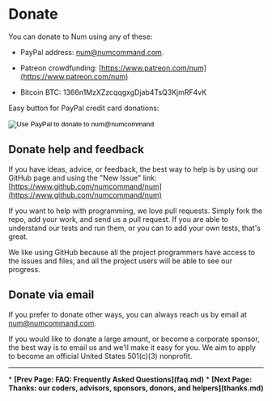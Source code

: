 # Donate

You can donate to Num using any of these:

   * PayPal address: num@numcommand.com.

   * Patreon crowdfunding: [https://www.patreon.com/num](https://www.patreon.com/num)

   * Bitcoin BTC: 1366n1MzXZzcqqgxgDjab4TsQ3KjmRF4vK

Easy button for PayPal credit card donations:

<form action="https://www.paypal.com/cgi-bin/webscr" method="post" target="_top">
<input type="hidden" name="cmd" value="_s-xclick">
<input type="hidden" name="hosted_button_id" value="Z3L79CFVG5U8S">
<input type="image" src="https://www.paypalobjects.com/en_US/i/btn/btn_donate_SM.gif" border="0" name="submit" alt="Use PayPal to donate to num@numcommand">
<img alt="" border="0" src="https://www.paypalobjects.com/en_US/i/scr/pixel.gif" width="1" height="1">
</form>


## Donate help and feedback

If you have ideas, advice, or feedback, the best way to help is by using our GitHub page and using the "New Issue" link: [https://www.github.com/numcommand/num](https://www.github.com/numcommand/num)

If you want to help with programming, we love pull requests. Simply fork the repo, add your work, and send us a pull request. If you are able to understand our tests and run them, or you can to add your own tests, that's great.

We like using GitHub because all the project programmers have access to the issues and files, and all the project users will be able to see our progress.


## Donate via email

If you prefer to donate other ways, you can always reach us by email at <a href="mailto:num@numcommand.com">num@numcommand.com</a>.

If you would like to donate a large amount, or become a corporate sponsor, the best way is to email us and we'll make it easy for you. We aim to apply to become an official United States 501(c)(3) nonprofit.


<p><hr><nav>
* <b>[Prev Page: FAQ: Frequently Asked Questions](faq.md)</b>
* <b>[Next Page: Thanks: our coders, advisors, sponsors, donors, and helpers](thanks.md)</b>
</nav>
